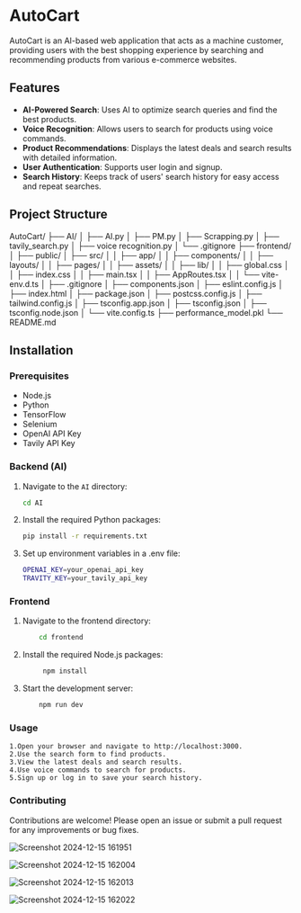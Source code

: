 # AutoCart

AutoCart is an AI-based web application that acts as a machine customer, providing users with the best shopping experience by searching and recommending products from various e-commerce websites.

## Features

- **AI-Powered Search**: Uses AI to optimize search queries and find the best products.
- **Voice Recognition**: Allows users to search for products using voice commands.
- **Product Recommendations**: Displays the latest deals and search results with detailed information.
- **User Authentication**: Supports user login and signup.
- **Search History**: Keeps track of users' search history for easy access and repeat searches.

## Project Structure
AutoCart/ ├── AI/ │ ├── AI.py │ ├── PM.py │ ├── Scrapping.py │ ├── tavily_search.py │ ├── voice recognition.py │ └── .gitignore ├── frontend/ │ ├── public/ │ ├── src/ │ │ ├── app/ │ │ ├── components/ │ │ ├── layouts/ │ │ ├── pages/ │ │ ├── assets/ │ │ ├── lib/ │ │ ├── global.css │ │ ├── index.css │ │ ├── main.tsx │ │ ├── AppRoutes.tsx │ │ └── vite-env.d.ts │ ├── .gitignore │ ├── components.json │ ├── eslint.config.js │ ├── index.html │ ├── package.json │ ├── postcss.config.js │ ├── tailwind.config.js │ ├── tsconfig.app.json │ ├── tsconfig.json │ ├── tsconfig.node.json │ └── vite.config.ts ├── performance_model.pkl └── README.md


## Installation

### Prerequisites

- Node.js
- Python
- TensorFlow
- Selenium
- OpenAI API Key
- Tavily API Key

### Backend (AI)

1. Navigate to the `AI` directory:
   ```sh
   cd AI

2. Install the required Python packages:
    ```sh
   pip install -r requirements.txt

3. Set up environment variables in a .env file:
    ```sh
    OPENAI_KEY=your_openai_api_key
    TRAVITY_KEY=your_tavily_api_key

### Frontend
 1. Navigate to the frontend directory:
    ```sh
        cd frontend

2. Install the required Node.js packages:
   ```sh
        npm install

3. Start the development server:
    ```sh
        npm run dev
    

### Usage

    1.Open your browser and navigate to http://localhost:3000.
    2.Use the search form to find products.
    3.View the latest deals and search results.
    4.Use voice commands to search for products.
    5.Sign up or log in to save your search history.

### Contributing

Contributions are welcome! Please open an issue or submit a pull request for any improvements or bug fixes.

![Screenshot 2024-12-15 161951](https://github.com/user-attachments/assets/f6fcbfee-703e-4fe2-8c71-2bfc3d09a597)

![Screenshot 2024-12-15 162004](https://github.com/user-attachments/assets/622683ec-c13c-4434-9ea4-51a7ae4458d9)

![Screenshot 2024-12-15 162013](https://github.com/user-attachments/assets/c743b91b-41a6-4bea-b926-df7b9d21e9ab)

![Screenshot 2024-12-15 162022](https://github.com/user-attachments/assets/2a5a33e9-7796-4306-a18f-80d74cc4ed0b)

